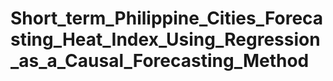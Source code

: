 # Short_term_Philippine_Cities_Forecasting_Heat_Index_Using_Regression_as_a_Causal_Forecasting_Method
